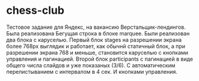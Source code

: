 # chess-club

Тестовое задание для Яндекс, на вакансию Верстальщик-лендингов.
Была реализована Бегущая строка в блоке marquee.
Были реализован два блока с каруселью.
Первый блок stages на разрешении экрана более 768рх выглядик и работает, как обычнй статичный блок, а при разрешении экрана 768 и меньше, становится каруселью с кнопками управления и пагинацией.
Второй блок participants с пагинацией в виде общего числа слайдов и уже показаных (3/6). С автоматическим перелистыванием с интервалом в 4 сек. И кнопками управления.
